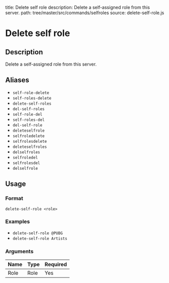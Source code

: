 title: Delete self role
description: Delete a self-assigned role from this server.
path: tree/master/src/commands/selfroles
source: delete-self-role.js

# Delete self role

## Description

Delete a self-assigned role from this server.

## Aliases

* `self-role-delete`
* `self-roles-delete`
* `delete-self-roles`
* `del-self-roles`
* `self-role-del`
* `self-roles-del`
* `del-self-role`
* `deleteselfrole`
* `selfroledelete`
* `selfrolesdelete`
* `deleteselfroles`
* `delselfroles`
* `selfroledel`
* `selfrolesdel`
* `delselfrole`

## Usage

### Format

`delete-self-role <role>`

### Examples

* `delete-self-role @PUBG`
* `delete-self-role Artists`

### Arguments

| Name | Type | Required |
|------|------|----------|
| Role | Role | Yes      |
